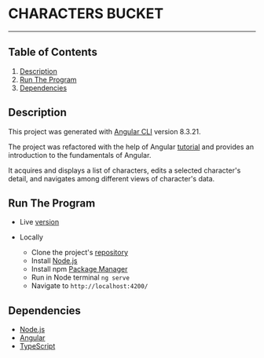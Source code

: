 # CHARACTERS BUCKET
***


## Table of Contents

1. [Description](#description)
2. [Run The Program](#run-the-program)
3. [Dependencies](#dependencies)


## Description

This project was generated with [Angular CLI](https://github.com/angular/angular-cli) version 8.3.21.

The project was refactored with the help of Angular [tutorial](https://angular.io/tutorial) and provides an introduction to the fundamentals of Angular.

It acquires and displays a list of characters, edits a selected character's detail, and navigates among different views of character's data.


## Run The Program

+ Live [version](https://valermuresan.github.io/2020-Characters-Bucket/)

+ Locally

  + Clone the project's [repository](https://github.com/ValerMuresan/2020-Characters-Bucket.git)
  + Install [Node.js](https://nodejs.org/en/)
  + Install npm [Package Manager](https://www.npmjs.com/package/npm)
  + Run in Node terminal `ng serve`
  + Navigate to `http://localhost:4200/`


## Dependencies

- [Node.js](https://nodejs.org/en/)
- [Angular](https://angular.io/)
- [TypeScript](https://www.typescriptlang.org/)
